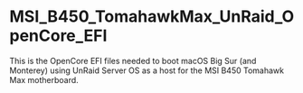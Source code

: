 # MSI_B450_TomahawkMax_UnRaid_OpenCore_EFI
This is the OpenCore EFI files needed to boot macOS Big Sur (and Monterey) using UnRaid Server OS as a host for the MSI B450 Tomahawk Max motherboard.
